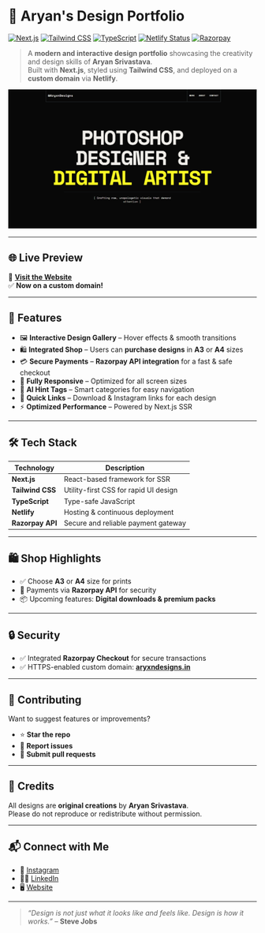 # 🎨 Aryan's Design Portfolio

[![Next.js](https://img.shields.io/badge/Next.js-000000?style=for-the-badge&logo=nextdotjs&logoColor=white)](https://nextjs.org/)
[![Tailwind CSS](https://img.shields.io/badge/Tailwind_CSS-38B2AC?style=for-the-badge&logo=tailwind-css&logoColor=white)](https://tailwindcss.com/)
[![TypeScript](https://img.shields.io/badge/TypeScript-007ACC?style=for-the-badge&logo=typescript&logoColor=white)](https://www.typescriptlang.org/)
[![Netlify Status](https://img.shields.io/badge/Deployed%20on-Netlify-00C7B7?style=for-the-badge&logo=netlify&logoColor=white)](https://netlify.com)
[![Razorpay](https://img.shields.io/badge/Payments-Razorpay-02042B?style=for-the-badge&logo=razorpay&logoColor=white)](https://razorpay.com/)

> A **modern and interactive design portfolio** showcasing the creativity and design skills of **Aryan Srivastava**.  
Built with **Next.js**, styled using **Tailwind CSS**, and deployed on a **custom domain** via **Netlify**.

![Screenshot](public/images/SS.png)

---

## 🌐 Live Preview

🔗 **[Visit the Website](https://aryxndesigns.in)**  
✅ **Now on a custom domain!**

---

## 🚀 Features

- 🖼️ **Interactive Design Gallery** – Hover effects & smooth transitions
- 🛍️ **Integrated Shop** – Users can **purchase designs** in **A3** or **A4** sizes
- 💳 **Secure Payments** – **Razorpay API integration** for a fast & safe checkout
- 📱 **Fully Responsive** – Optimized for all screen sizes
- 🧠 **AI Hint Tags** – Smart categories for easy navigation
- 🔗 **Quick Links** – Download & Instagram links for each design
- ⚡ **Optimized Performance** – Powered by Next.js SSR

---

## 🛠️ Tech Stack

| Technology         | Description                                |
|--------------------|--------------------------------------------|
| **Next.js**        | React-based framework for SSR             |
| **Tailwind CSS**   | Utility-first CSS for rapid UI design     |
| **TypeScript**     | Type-safe JavaScript                      |
| **Netlify**        | Hosting & continuous deployment           |
| **Razorpay API**   | Secure and reliable payment gateway       |

---

## 🛍️ Shop Highlights

- ✅ Choose **A3** or **A4** size for prints  
- 🔐 Payments via **Razorpay API** for security  
- 📦 Upcoming features: **Digital downloads & premium packs**  

---

## 🔒 Security

- ✅ Integrated **Razorpay Checkout** for secure transactions  
- ✅ HTTPS-enabled custom domain: **[aryxndesigns.in](https://aryxndesigns.in)**  

---

## 🤝 Contributing

Want to suggest features or improvements?  
- ⭐ **Star the repo**  
- 🐛 **Report issues**  
- 🔀 **Submit pull requests**  

---

## 📸 Credits

All designs are **original creations** by **Aryan Srivastava**.  
Please do not reproduce or redistribute without permission.

---

## 📬 Connect with Me

- 📸 [Instagram](https://www.instagram.com/aryxndesigns)  
- 🧑‍💼 [LinkedIn](https://www.linkedin.com/in/aryan-srivastava-35112a247/)  
- 🖥️ [Website](https://aryxndesigns.in)  

---

> *“Design is not just what it looks like and feels like. Design is how it works.”* – **Steve Jobs**
